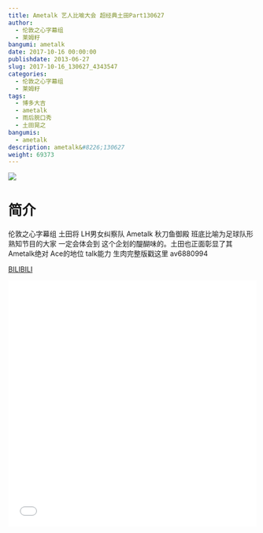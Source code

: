 ```yaml
---
title: Ametalk 艺人比喻大会 超经典土田Part130627
author: 
  - 伦敦之心字幕组
  - 莱姆籽
bangumi: ametalk
date: 2017-10-16 00:00:00
publishdate: 2013-06-27
slug: 2017-10-16_130627_4343547
categories: 
  - 伦敦之心字幕组
  - 莱姆籽
tags: 
  - 博多大吉
  - ametalk
  - 雨后脱口秀
  - 土田晃之
bangumis: 
  - ametalk
description: ametalk&#8226;130627
weight: 69373
---
```


![](https://i.imgur.com/NnOURTo.jpg)

# 简介  
伦敦之心字幕组 土田将 LH男女纠察队 Ametalk 秋刀鱼御殿 班底比喻为足球队形  熟知节目的大家 一定会体会到 这个企划的醍醐味的。土田也正面彰显了其Ametalk绝对 Ace的地位 talk能力
生肉完整版戳这里 av6880994

  [BILIBILI](https://www.bilibili.com/video/av4343547/)


<div class="vcontainer">  <iframe class='video' src="//www.bilibili.com/html/html5player.html?cid=7029304&aid=4343547" width="100%" height="500" frameborder="0" allowfullscreen="allowfullscreen"></iframe></div>
